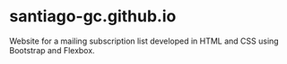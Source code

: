 # santiago-gc.github.io
Website for a mailing subscription list developed in HTML and CSS using Bootstrap and Flexbox.
